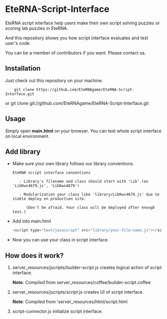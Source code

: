 EteRNA-Script-Interface
=======================

  EteRNA script interface help users make their own script solving puzzles or scoring lab puzzles in EteRNA. 
  
  And this repository shows you how script interface evaluates and test user's code.
  
  You can be a member of contributors if you want. Please contact us.


  

Installation
-------

  Just check out this repository on your machine.
  
        git clone https://github.com/EteRNAgame/EteRNA-Script-Interface.git

  or
        git clone git://github.com/EteRNAgame/EteRNA-Script-Interface.git
      

Usage
-----

  Simply open <b>main.html</b> on your browser. You can test whole script interface on local environment.



Add library
--------------

  - Make sure your own library follows our library conventions. 
  
        EteRNA script interface conventions

           - Library's filename and class should start with 'Lib'.(ex 'LibKws4679.js', 'LibKws4679')
  
           - Modularization your class like 'library/LibKws4679.js' due to stable deploy on production site.
     
              (Don't be afraid. Your class will be deployed after enough test.)
     
  
  - Add into main.html

    ```javascript
    <script type="text/javascript" src="library/your-file-name.js"></script>
    ```
    

  - Now you can use your class in script interface. 



How does it work?
-----------------

  1. server_resources/jscripts/builder-script.js creates logical action of script interface.
  
      <b>Note</b>: Compiled from server_resources/coffee/builder-script.coffee
  
  2. server_resources/jscripts/script.js creates UI of script interface.
  
      <b>Note</b>: Compiled from 'server_resources/html/script.html 
  
  3. script-connector.js initialize script interface.

  
  
